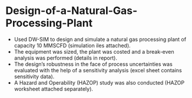 # Design-of-a-Natural-Gas-Processing-Plant
- Used DW-SIM to design and simulate a natural gas processing plant of capacity 10 MMSCFD (simulation iles attached).
- The equipment was sized, the plant was costed and a break-even analysis was performed (details in report).
- The design’s robustness in the face of process uncertainties was evaluated with the help of a sensitivity analysis (excel sheet contains sensitivity data).
- A Hazard and Operability (HAZOP) study was also conducted (HAZOP worksheet attached separately).
